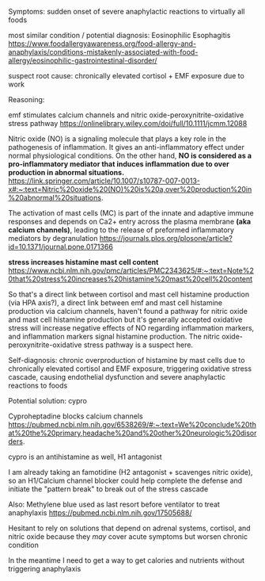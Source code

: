 Symptoms: sudden onset of severe anaphylactic reactions to virtually all foods

most similar condition / potential diagnosis: Eosinophilic Esophagitis https://www.foodallergyawareness.org/food-allergy-and-anaphylaxis/conditions-mistakenly-associated-with-food-allergy/eosinophilic-gastrointestinal-disorder/

suspect root cause: chronically elevated cortisol + EMF exposure due to work

Reasoning:

emf stimulates calcium channels and nitric oxide-peroxynitrite-oxidative stress pathway https://onlinelibrary.wiley.com/doi/full/10.1111/jcmm.12088 

Nitric oxide (NO) is a signaling molecule that plays a key role in the pathogenesis of inflammation. It gives an anti-inflammatory effect under normal physiological conditions. On the other hand, **NO is considered as a pro-inflammatory mediator that induces inflammation due to over production in abnormal situations.** https://link.springer.com/article/10.1007/s10787-007-0013-x#:~:text=Nitric%20oxide%20(NO)%20is%20a,over%20production%20in%20abnormal%20situations. 

The activation of mast cells (MC) is part of the innate and adaptive immune responses and depends on Ca2+ entry across the plasma membrane **(aka calcium channels)**, leading to the release of preformed inflammatory mediators by degranulation https://journals.plos.org/plosone/article?id=10.1371/journal.pone.0171366

**stress increases histamine mast cell content** https://www.ncbi.nlm.nih.gov/pmc/articles/PMC2343625/#:~:text=Note%20that%20stress%20increases%20histamine%20mast%20cell%20content

So that's a direct link between cortisol and mast cell histamine production (via HPA axis?), a direct link between emf and mast cell histamine production via calcium channels, haven't found a pathway for nitric oxide and mast cell histamine production but it's generally accepted oxidative stress will increase negative effects of NO regarding inflammation markers, and inflammation markers signal histamine production. The nitric oxide-peroxynitrite-oxidative stress pathway is a suspect here.

Self-diagnosis: chronic overproduction of histamine by mast cells due to chronically elevated cortisol and EMF exposure, triggering oxidative stress cascade, causing endothelial dysfunction and severe anaphylactic reactions to foods

Potential solution: cypro

Cyproheptadine blocks calcium channels https://pubmed.ncbi.nlm.nih.gov/6538269/#:~:text=We%20conclude%20that%20the%20primary,headache%20and%20other%20neurologic%20disorders.

cypro is an antihistamine as well, H1 antagonist

I am already taking an famotidine (H2 antagonist + scavenges nitric oxide), so an H1/Calcium channel blocker could help complete the defense and initiate the "pattern break" to break out of the stress cascade

Also:
Methylene blue used as last resort before ventilator to treat anaphylaxis
https://pubmed.ncbi.nlm.nih.gov/17505688/

Hesitant to rely on solutions that depend on adrenal systems, cortisol, and nitric oxide because they *may* cover acute symptoms but worsen chronic condition

In the meantime I need to get a way to get calories and nutrients without triggering anaphylaxis